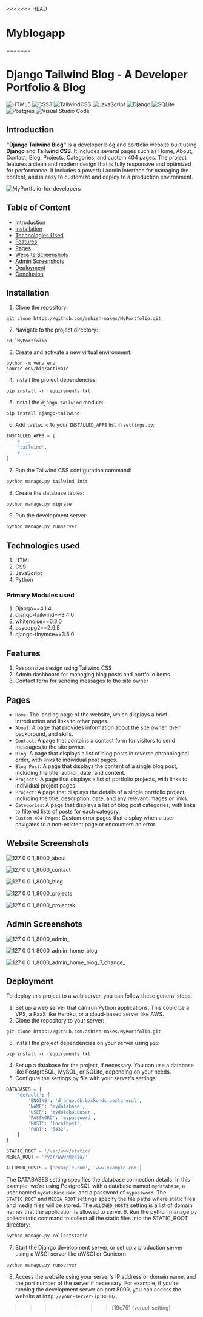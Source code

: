 <<<<<<< HEAD
# Myblogapp
=======
# Django Tailwind Blog - A Developer Portfolio & Blog

![HTML5](https://img.shields.io/badge/html5-%23E34F26.svg?style=for-the-badge&logo=html5&logoColor=white)
![CSS3](https://img.shields.io/badge/css3-%231572B6.svg?style=for-the-badge&logo=css3&logoColor=white)
![TailwindCSS](https://img.shields.io/badge/tailwindcss-%2338B2AC.svg?style=for-the-badge&logo=tailwind-css&logoColor=white)
![JavaScript](https://img.shields.io/badge/javascript-%23323330.svg?style=for-the-badge&logo=javascript&logoColor=%23F7DF1E)
![Django](https://img.shields.io/badge/django-%23092E20.svg?style=for-the-badge&logo=django&logoColor=white)
![SQLite](https://img.shields.io/badge/sqlite-%2307405e.svg?style=for-the-badge&logo=sqlite&logoColor=white)
![Postgres](https://img.shields.io/badge/postgres-%23316192.svg?style=for-the-badge&logo=postgresql&logoColor=white)
![Visual Studio Code](https://img.shields.io/badge/Visual%20Studio%20Code-0078d7.svg?style=for-the-badge&logo=visual-studio-code&logoColor=white)

## Introduction
**"Django Tailwind Blog"** is a developer blog and portfolio website built using **Django** and **Tailwind CSS**. It includes several pages such as Home, About, Contact, Blog, Projects, Categories, and custom 404 pages. The project features a clean and modern design that is fully responsive and optimized for performance. It includes a powerful admin interface for managing the content, and is easy to customize and deploy to a production environment.

![MyPortfolio-for-developers](https://user-images.githubusercontent.com/106135144/227858936-d4cbcb44-9ff4-4729-b0f0-6ede931b99e0.png)

## Table of Content
  * [Introduction](#introduction)
  * [Installation](#installation)
  * [Technologies Used](#technologies-used)
  * [Features](#features)
  * [Pages](#pages)
  * [Website Screenshots](#website-screenshots)
  * [Admin Screenshots](#admin-screenshots)
  * [Deployment](#deployment)
  * [Conclusion](#conclusion)
  
## Installation
1. Clone the repository:
```
git clone https://github.com/ashish-makes/MyPortfolio.git
```
2. Navigate to the project directory:
```
cd `MyPortfolio`
```
3. Create and activate a new virtual environment:
```
python -m venv env
source env/bin/activate
```
4. Install the project dependencies:
```
pip install -r requirements.txt
```
5. Install the `django-tailwind` module:
```
pip install django-tailwind
```
6. Add `tailwind` to your `INSTALLED_APPS` list in `settings.py`:
```python
INSTALLED_APPS = [
    # ...
    'tailwind',
    # ...
]
```
7. Run the Tailwind CSS configuration command:
```python
python manage.py tailwind init
```
8. Create the database tables:
```python
python manage.py migrate
```
9. Run the development server:
```python
python manage.py runserver
```

## Technologies used
1. HTML
2. CSS
3. JavaScript
4. Python

### Primary Modules used
1. Django==4.1.4
2. django-tailwind==3.4.0
3. whitenoise==6.3.0
4. psycopg2==2.9.5
5. django-tinymce==3.5.0

## Features
1. Responsive design using Tailwind CSS
2. Admin dashboard for managing blog posts and portfolio items
3. Contact form for sending messages to the site owner

## Pages
- `Home`: The landing page of the website, which displays a brief introduction and links to other pages.
- `About`: A page that provides information about the site owner, their background, and skills.
- `Contact`: A page that contains a contact form for visitors to send messages to the site owner.
- `Blog`: A page that displays a list of blog posts in reverse chronological order, with links to individual post pages.
- `Blog Post`: A page that displays the content of a single blog post, including the title, author, date, and content.
- `Projects`: A page that displays a list of portfolio projects, with links to individual project pages.
- `Project`: A page that displays the details of a single portfolio project, including the title, description, date, and any relevant images or links.
- `Categories`: A page that displays a list of blog post categories, with links to filtered lists of posts for each category.
- `Custom 404 Pages`: Custom error pages that display when a user navigates to a non-existent page or encounters an error.

## Website Screenshots
![127 0 0 1_8000_about](https://user-images.githubusercontent.com/106135144/218676693-b433a723-0569-4a5a-91e2-d2330659233d.png)

![127 0 0 1_8000_contact](https://user-images.githubusercontent.com/106135144/218676709-3924f790-32db-46f3-a1b5-bf1907506751.png)

![127 0 0 1_8000_blog](https://user-images.githubusercontent.com/106135144/218676733-bc2313e9-9721-4f4b-9fd8-ab7cfa939221.png)

![127 0 0 1_8000_projects](https://user-images.githubusercontent.com/106135144/218676756-3770e70e-149b-48ae-af50-44d1ee43aed6.png)

![127 0 0 1_8000_projectsk](https://user-images.githubusercontent.com/106135144/218676780-62e72dd7-d2e4-4ef9-9b2b-aea25abf625d.png)

## Admin Screenshots
![127 0 0 1_8000_admin_](https://user-images.githubusercontent.com/106135144/218730427-1aad64b4-65ff-44e4-babf-840d200919fa.png)

![127 0 0 1_8000_admin_home_blog_](https://user-images.githubusercontent.com/106135144/218730473-d914186d-eabf-4ff9-bc45-dd98c024cfb5.png)

![127 0 0 1_8000_admin_home_blog_7_change_](https://user-images.githubusercontent.com/106135144/218730503-f4027aeb-7579-4fc6-8fa4-5331201931e8.png)

## Deployment
To deploy this project to a web server, you can follow these general steps:

1. Set up a web server that can run Python applications. This could be a VPS, a PaaS like Heroku, or a cloud-based server like AWS.
2. Clone the repository to your server:
```
git clone https://github.com/ashish-makes/MyPortfolio.git
```
3. Install the project dependencies on your server using `pip`:
```
pip install -r requirements.txt
```
4. Set up a database for the project, if necessary. You can use a database like PostgreSQL, MySQL, or SQLite, depending on your needs.
5. Configure the settings.py file with your server's settings:
```python
DATABASES = {
    'default': {
        'ENGINE': 'django.db.backends.postgresql',
        'NAME': 'mydatabase',
        'USER': 'mydatabaseuser',
        'PASSWORD': 'mypassword',
        'HOST': 'localhost',
        'PORT': '5432',
    }
}

STATIC_ROOT = '/var/www/static/'
MEDIA_ROOT = '/var/www/media/'

ALLOWED_HOSTS = ['example.com', 'www.example.com']
```
The DATABASES setting specifies the database connection details. In this example, we're using PostgreSQL with a database named `mydatabase`, a user named `mydatabaseuser`, and a password of `mypassword`. The `STATIC_ROOT` and `MEDIA_ROOT` settings specify the file paths where static files and media files will be stored. The `ALLOWED_HOSTS` setting is a list of domain names that the application is allowed to serve.
6. Run the python manage.py collectstatic command to collect all the static files into the STATIC_ROOT directory:
```python
python manage.py collectstatic
```
7. Start the Django development server, or set up a production server using a WSGI server like uWSGI or Gunicorn.
```python
python manage.py runserver
```
8. Access the website using your server's IP address or domain name, and the port number of the server if necessary. For example, if you're running the development server on port 8000, you can access the website at `http://your-server-ip:8000/`.
>>>>>>> f19c751 (vercel_setting)
